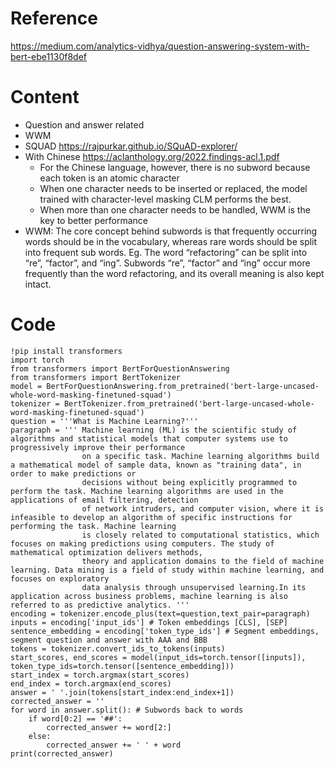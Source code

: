 # Reference
https://medium.com/analytics-vidhya/question-answering-system-with-bert-ebe1130f8def

# Content
- Question and answer related
- WWM
- SQUAD https://rajpurkar.github.io/SQuAD-explorer/
- With Chinese https://aclanthology.org/2022.findings-acl.1.pdf
  -  For the Chinese language, however, there is no subword because each token is an atomic character    
  - When one character needs to be inserted or replaced, the model trained with character-level masking CLM performs the best.
  - When more than one character needs to be handled, WWM is the key to better performance
- WWM: The core concept behind subwords is that frequently occurring words should be in the vocabulary, whereas rare words should be split into frequent sub words. Eg. The word “refactoring” can be split into “re”, “factor”, and “ing”. Subwords “re”, “factor” and “ing” occur more frequently than the word refactoring, and its overall meaning is also kept intact.

# Code
```
!pip install transformers
import torch
from transformers import BertForQuestionAnswering
from transformers import BertTokenizer
model = BertForQuestionAnswering.from_pretrained('bert-large-uncased-whole-word-masking-finetuned-squad')
tokenizer = BertTokenizer.from_pretrained('bert-large-uncased-whole-word-masking-finetuned-squad')
question = '''What is Machine Learning?'''
paragraph = ''' Machine learning (ML) is the scientific study of algorithms and statistical models that computer systems use to progressively improve their performance 
                on a specific task. Machine learning algorithms build a mathematical model of sample data, known as "training data", in order to make predictions or 
                decisions without being explicitly programmed to perform the task. Machine learning algorithms are used in the applications of email filtering, detection 
                of network intruders, and computer vision, where it is infeasible to develop an algorithm of specific instructions for performing the task. Machine learning 
                is closely related to computational statistics, which focuses on making predictions using computers. The study of mathematical optimization delivers methods, 
                theory and application domains to the field of machine learning. Data mining is a field of study within machine learning, and focuses on exploratory 
                data analysis through unsupervised learning.In its application across business problems, machine learning is also referred to as predictive analytics. '''
encoding = tokenizer.encode_plus(text=question,text_pair=paragraph)
inputs = encoding['input_ids'] # Token embeddings [CLS], [SEP]
sentence_embedding = encoding['token_type_ids'] # Segment embeddings, segment question and answer with AAA and BBB
tokens = tokenizer.convert_ids_to_tokens(inputs)
start_scores, end_scores = model(input_ids=torch.tensor([inputs]), token_type_ids=torch.tensor([sentence_embedding]))
start_index = torch.argmax(start_scores)
end_index = torch.argmax(end_scores)
answer = ' '.join(tokens[start_index:end_index+1])
corrected_answer = ''
for word in answer.split(): # Subwords back to words
    if word[0:2] == '##':
        corrected_answer += word[2:]
    else:
        corrected_answer += ' ' + word
print(corrected_answer)       
```
